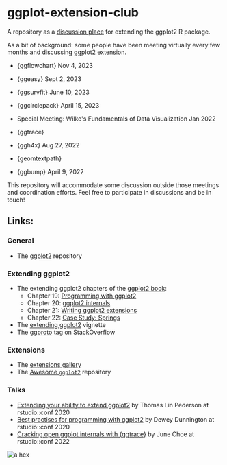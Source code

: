 # ggplot-extension-club

A repository as a [discussion place](https://github.com/teunbrand/ggplot-extension-club/discussions) for extending the ggplot2 R package. 

As a bit of background: some people have been meeting virtually every few months and discussing ggplot2 extension. 


- {ggflowchart} Nov 4, 2023
- {ggeasy} Sept 2, 2023
- {ggsurvfit}   June 10, 2023
- {ggcirclepack} April 15, 2023
- Special Meeting: Wilke's Fundamentals of Data Visualization Jan 2022

- {ggtrace}
- {ggh4x} Aug 27, 2022 
- {geomtextpath}
- {ggbump} April 9, 2022




This repository will accommodate some discussion outside those meetings and coordination efforts.  Feel free to participate in discussions and be in touch!




## Links:

### General

* The [ggplot2](https://github.com/tidyverse/ggplot2) repository

### Extending ggplot2

* The extending ggplot2 chapters of the [ggplot2 book](https://ggplot2-book.org/):
  * Chapter 19: [Programming with ggplot2](https://ggplot2-book.org/programming.html)
  * Chapter 20: [ggplot2 internals](https://ggplot2-book.org/internals.html)
  * Chapter 21: [Writing ggplot2 extensions](https://ggplot2-book.org/extensions.html)
  * Chapter 22: [Case Study: Springs](https://ggplot2-book.org/spring1.html)
* The [extending ggplot2](https://ggplot2.tidyverse.org/articles/extending-ggplot2.html) vignette
* The [ggproto](https://stackoverflow.com/questions/tagged/ggproto) tag on StackOverflow

### Extensions

* The [extensions gallery](https://exts.ggplot2.tidyverse.org/gallery/)
* The [Awesome `ggplot2`](https://github.com/erikgahner/awesome-ggplot2) repository

### Talks

* [Extending your ability to extend ggplot2](https://www.rstudio.com/resources/rstudioconf-2020/extending-your-ability-to-extend-ggplot2/) by Thomas Lin Pederson at rstudio::conf 2020
* [Best practises for programming with ggplot2](https://www.rstudio.com/resources/rstudioconf-2020/best-practices-for-programming-with-ggplot2/) by Dewey Dunnington at rstudio::conf 2020
* [Cracking open ggplot internals with {ggtrace}](https://www.rstudio.com/resources/rstudioconf-2020/best-practices-for-programming-with-ggplot2/) by June Choe at rstudio::conf 2022

![a hex](https://github.com/teunbrand/ggplot-extension-club/blob/main/ggextenders-hex_files/figure-html/unnamed-chunk-1-1.png?raw=true)

